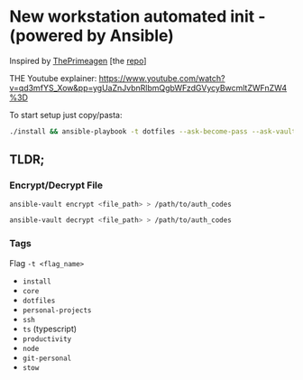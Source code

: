 # New workstation automated init - (powered by Ansible)

Inspired by [ThePrimeagen](https://github.com/ThePrimeagen) [the [repo](https://github.com/ThePrimeagen/ansible)]

THE Youtube explainer: <https://www.youtube.com/watch?v=qd3mfYS_Xow&pp=ygUaZnJvbnRlbmQgbWFzdGVycyBwcmltZWFnZW4%3D>

To start setup just copy/pasta:

```bash
./install && ansible-playbook -t dotfiles --ask-become-pass --ask-vault-pass local.yml 
```

## TLDR;

### Encrypt/Decrypt File

```bash
ansible-vault encrypt <file_path> > /path/to/auth_codes
```

```bash
ansible-vault decrypt <file_path> > /path/to/auth_codes
```

### Tags

Flag `-t <flag_name>`

- `install`
- `core`
- `dotfiles`
- `personal-projects`
- `ssh`
- `ts` (typescript)
- `productivity`
- `node`
- `git-personal`
- `stow`
